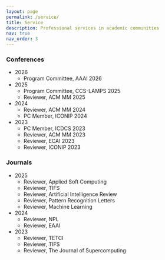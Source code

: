 ```yaml
---
layout: page
permalink: /service/
title: Service
description: Professional services in academic communities
nav: true
nav_order: 3
---
```


### Conferences
- 2026
  - Program Committee, AAAI 2026
- 2025
  - Program Committee, CCS-LAMPS 2025
  - Reviewer, ACM MM 2025
- 2024
  - Reviewer, ACM MM 2024
  - PC Member, ICONIP 2024
- 2023
  - PC Member, ICDCS 2023
  - Reviewer, ACM MM 2023
  - Reviewer, ECAI 2023
  - Reviewer, ICONIP 2023

### Journals
- 2025
  - Reviewer, Applied Soft Computing
  - Reviewer, TIFS
  - Reviewer, Artificial Intelligence Review
  - Reviewer, Pattern Recognition Letters
  - Reviewer, Machine Learning
- 2024
  - Reviewer, NPL
  - Reviewer, EAAI
- 2023
  - Reviewer, TETCI
  - Reviewer, TIFS
  - Reviewer, The Journal of Supercomputing


<!-- ### Tutorial

- 2020
  - Tutorial Speaker, IJCAI 2020 -->




